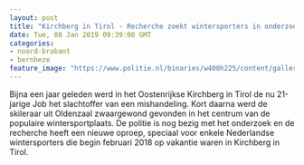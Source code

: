 ```yaml
---
layout: post
title: "Kirchberg in Tirol - Recherche zoekt wintersporters in onderzoek naar mishandeling"
date: Tue, 08 Jan 2019 09:39:00 GMT
categories: 
- noord-brabant 
- bernheze 
feature_image: "https://www.politie.nl/binaries/w400h225/content/gallery/politie/nieuws/2019/januari/09-ob/tirol1.jpg"
---
```


Bijna een jaar geleden werd in het Oostenrijkse Kirchberg in Tirol de nu 21-jarige Job het slachtoffer van een mishandeling. Kort daarna werd de skileraar uit Oldenzaal zwaargewond gevonden in het centrum van de populaire wintersportplaats. De politie is nog bezig met het onderzoek en de recherche heeft een nieuwe oproep, speciaal voor enkele Nederlandse wintersporters die begin februari 2018 op vakantie waren in Kirchberg in Tirol.
